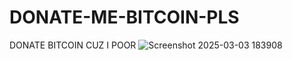 # DONATE-ME-BITCOIN-PLS
DONATE BITCOIN CUZ I POOR
![Screenshot 2025-03-03 183908](https://github.com/user-attachments/assets/0d0fd370-fab1-4ead-bb52-db6769ffccbc)
